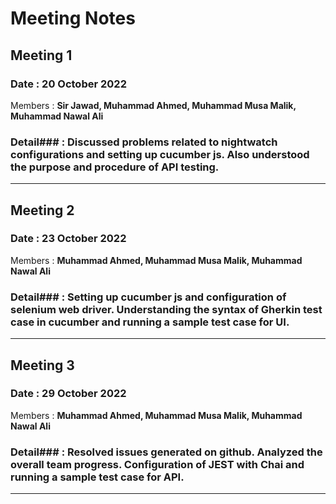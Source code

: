 # Meeting Notes
## Meeting 1
### Date  : 20 October 2022
Members : **Sir Jawad, Muhammad Ahmed, Muhammad Musa Malik, Muhammad Nawal Ali** <br />
### Detail### : Discussed problems related to nightwatch configurations and setting up cucumber js. Also understood the purpose and procedure of API testing.
- - - -
## Meeting 2
### Date : 23 October 2022
Members : **Muhammad Ahmed, Muhammad Musa Malik, Muhammad Nawal Ali** <br />
### Detail### : Setting up cucumber js and configuration of selenium web driver. Understanding the syntax of Gherkin test case in cucumber and running a sample test case for UI.
- - - -
## Meeting 3
### Date : 29 October 2022

Members : **Muhammad Ahmed, Muhammad Musa Malik, Muhammad Nawal Ali** <br />
### Detail### : Resolved issues generated on github. Analyzed the overall team progress. Configuration of JEST with Chai and running a sample test case for API.
- - - -
